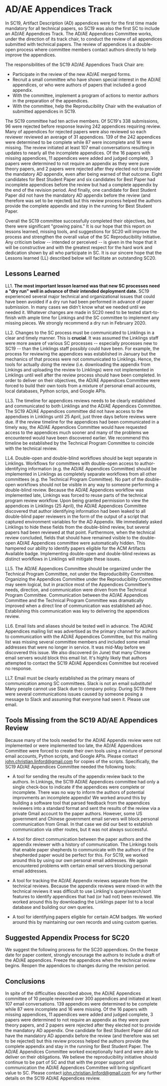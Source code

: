 AD/AE Appendices Track
======================

In SC19, Artifact Description (AD) appendices were for the first time made mandatory for all technical papers, so SC19 was also the first SC to include an AD/AE Appendices Track.  The AD/AE Appendices Committee works, under the direction of its track chair, to conduct the review of all appendices submitted with technical papers. The review of appendices is a double-open process where committee members contact authors directly to help improve the appendices.

The responsibilities of the SC19 AD/AE Appendices Track Chair are:
 * Participate in the review of the new AD/AE merged forms.
 * Recruit a small committee who have shown special interest in the AD/AE appendices, or who were authors of papers that included a good appendix.
 * With the committee, implement a program of actions to mentor authors in the preparation of the appendices.
 * With the committee, help the Reproducibility Chair with the evaluation of submitted appendices in SC19.

The SC19 committee had ten active members.  Of SC19's 338 submissions, 96 were rejected before response leaving 242 appendices requiring review.  Many of appendices for rejected papers were also reviewed so each reviewer reviewed an average of 31 appendices.  139 of the 242 appendices were determined to be complete while 87 were incomplete and 16 were missing.  The review initiated at least 107 email conversations resulting in updates to nearly all the incomplete appendices.  Of the 16 papers with missing appendices, 11 appendices were added and judged complete, 3 papers were determined to not require an appendix as they were pure theory papers, and 2 papers were rejected after they elected not to provide the mandatory AD appendix, even after being warned of that outcome.  Eight candidates for Best Student Paper and six candidates for Best Paper had incomplete appendices before the review but had a complete appendix by the end of the revision period.  And finally, one candidate for Best Student Paper did not have the mandatory AD appendix before the review (and therefore was set to be rejected) but this review process helped the authors provide the complete appendix and stay in the running for Best Student Paper.

Overall the SC19 committee successfully completed their objectives, but there were significant "growing pains."  It is our hope that this report on lessons learned, missing tools, and suggestions for SC20 will improve the process and strengthen the overall value of the SC Reproducibility Initiative.  Any criticism below -- intended or perceived -- is given in the hope that it will be constructive and with the greatest respect for the hard work and dedication shown by all who participate in SC.  It is our sincere hope that the Lessons learned (LL) described below will facilitate an outstanding SC20.


Lessons Learned
---------------

  LL1. **The most important lesson learned was that new SC processes need a "dry run" well in advance of their intended deployment date.** SC19 experienced several major technical and organizational issues that could have been avoided if a dry run had been performed in advance of paper submission.  In many cases we didn't know what we needed until we needed it.  Whatever changes are made in SC20 need to be tested start-to-finish with ample time for Linkings and the SC committee to implement any missing pieces.  We strongly recommend a dry run in February 2020.

  LL2. Changes to the SC process must be communicated to Linklings in a clear and timely manner.  This is **crucial**.  It was assumed the Linklings staff were more aware of various SC processes -- especially processes new to SC19 -- than the Linklings staff possibly could have been.  For example, the process for reviewing the appendices was established in January but the mechanics of that process were not communicated to Linklings.  Hence, the tools for actually *doing* the review (i.e. downloading the appendix from Linkings and uploading the review to Linklings) were not implemented in Linklings until well after the review process should have been completed.  In order to deliver on their objectives, the AD/AE Appendices Committee were forced to build their own tools from a mixture of personal email accounts, local databases, Python scrips, and Google APIs.

  LL3. The timeline for appendices reviews needs to be clearly established and communicated to both Linklings and the AD/AE Appendices Committee. The SC19 AD/AE Appendices committee did not have access to the appendixes in Linklings until 25 April, just three days before reviews were due.  If the review timeline for the appendices had been communicated in a timely way, the AD/AE Appendices Committee would have requested access to the appendices much sooner and many of the problems we encountered would have been discovered earlier.  We recommend this timeline be established by the Technical Program Committee to coincide with the technical review.

  LL4. Double-open and double-blind workflows should be kept separate in Linklings.  Workflows for committees with double-open access to author-identifying information (e.g. the AD/AE Appendices Committee) should be implemented in Linklings as completely separate workflows from all other committees (e.g. the Technical Program Committee).  No part of the double-open workflows should not be visible in any way to someone performing a double-blind review.  Because the AD/AE Appendices workflow was implemented late, Linkings was forced to reuse parts of the technical program review workflow.  Upon being granted permission to view the appendices in Linklings (25 April), the AD/AE Appendices Committee discovered that author identifying information had been leaked to all double-blind paper reviewers in the form of the output of a script that captured environment variables for the AD Appendix.  We immediately asked Linklings to hide these fields from the double-blind review, but several papers had been reviewed at that point.  Furthermore, when the technical review concluded, fields that should have remained visible to the double-open AD/AE Appendices committee were automatically hidden.  This hampered our ability to identify papers eligible for the ACM Artifacts Available badge.  Implementing double-open and double-blind reviews as distinct workflows in Linklings will mitigate these issues.

  LL5.  The AD/AE Appendices Committee should be organized under the Technical Program Committee, not under the Reproducibility Committee.  Organizing the Appendices Committee under the Reproducibility Committee may seem logical, but in practice most of the Appendices Committee's needs, direction, and communication were driven from the Technical Program Committee.  Communication between the AD/AE Appendices Committee and the Technical Program Committee was dramatically improved when a direct line of communication was established ad-hoc.  Establishing this communication was key to delivering the appendices review.

  LL6. Email lists and aliases should be tested well in advance.  The AD/AE Appendices mailing list was advertised as the primary channel for authors to communication with the AD/AE Appendices Committee, but this mailing list was missing several committee members and included some email addresses that were no longer in service.  It was mid-May before we discovered this issue.  We also discovered (in June) that many Chinese email servers would block this email list.  It's highly likely that authors attempted to contact the SC19 AD/AE Appendices Committee but received no response.

  LL7. Email must be clearly established as the primary means of communication among SC committees.  Slack is not an email substitute!  Many people cannot use Slack due to company policy. During SC19 there were several communications issues caused by someone posing a message to Slack and assuming that everyone had seen it.  Please use email.


Tools Missing from the SC19 AD/AE Appendices Review
---------------------------------------------------

Because many of the tools needed for the AD/AE Appendix review were not implemented or were implemented too late, the AD/AE Appendices Committee were forced to create their own tools using a mixture of personal email accounts, Python scripts, and Google APIs.  Please contact john.christian.linford@gmail.com for copies of the scripts.  Specifically, the SC19 AD/AE Appendices Committee needed the following tools:

  * A tool for sending the results of the appendix review back to the authors.  In Linkings, the SC19 AD/AE Appendices committee had only a single check-box to indicate if the appendices were complete or incomplete.  There was no way to inform the authors of potential improvments an incomplete appendix!  We worked around this by building a software tool that parsed feedback from the appendices reviewers into a standard format and sent the results of the review via a private Gmail account to the paper authors.  However, some US government and Chinese government email servers will block personal communication from Gmail.  In that case we did our best to establish communication via other routes, but it was not always successful.

  * A tool for direct communication between the paper authors and the appendix reviewer with a history of communication.  The Linkings tools that enable paper shepherds to communicate with the authors of the shepherded paper would be perfect for this. For SC19, we worked around this by using our own personal email addresses.  We again encountered problems with certain email servers blocking personal email addresses.

  * A tool for tracking the AD/AE Appendix reviews separate from the technical reviews.  Because the appendix reviews were mixed-in with the technical reviews it was difficult to use Linkling's query/search/sort features to identify appendices that had (or had not) been reviewed.  We worked around this by downloading the Linklings paper list to a local database and building our own queries.

  * A tool for identifying papers eligible for certain ACM badges.  We worked around this by maintaining our own records and using custom queries.



Suggested Appendix Process for SC20
-----------------------------------

We suggest the following process for the SC20 appendices.  On the freeze date for paper content, strongly encourage the authors to include a draft of the AD/AE appendices.  Freeze the appendices when the technical review begins.  Reopen the appendices to changes during the revision period.


Conclusions
-----------

In spite of the difficulties described above, the AD/AE Appendices committee of 10 people reviewed over 300 appendices and initiated at least 107 email conversations.  139 appendices were determined to be complete while 87 were incomplete and 16 were missing.  Of the 16 papers with missing appendices, 11 appendices were added and judged complete, 3 papers were determined to not require an appendix as they were pure theory papers, and 2 papers were rejected after they elected not to provide the mandatory AD appendix.  One candidate for Best Student Paper did not have the mandatory AD appendix before the review (and therefore was set to be rejected) but this review process helped the authors provide the complete appendix and stay in the running for Best Student Paper.  The AD/AE Appendices Committee worked exceptionally hard and were able to deliver on their obligations.  We believe the reproducibility initiative should continue to be part of SC and that with the proper support and communication the AD/AE Appendices Committee will bring significant value to SC.  Please contact john.christian.linford@gmail.com for any further details on the SC19 AD/AE Appendices review.






